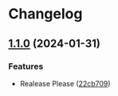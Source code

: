 # Changelog

## [1.1.0](https://github.com/takara-ai/Website/compare/v1.0.0...v1.1.0) (2024-01-31)


### Features

* Realease Please ([22cb709](https://github.com/takara-ai/Website/commit/22cb7092024c51bef3b85ab5d8a91ef1c3ba83cd))
